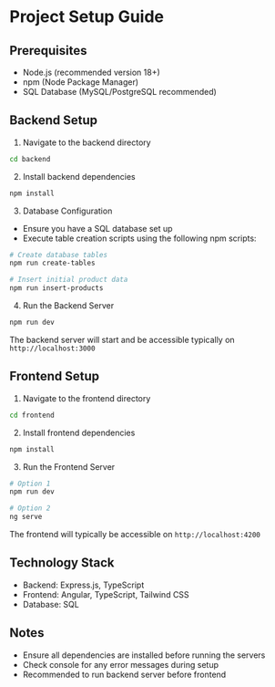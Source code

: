 # Project Setup Guide

## Prerequisites
- Node.js (recommended version 18+)
- npm (Node Package Manager)
- SQL Database (MySQL/PostgreSQL recommended)

## Backend Setup

1. Navigate to the backend directory
```bash
cd backend
```

2. Install backend dependencies
```bash
npm install
```

3. Database Configuration
- Ensure you have a SQL database set up
- Execute table creation scripts using the following npm scripts:
```bash
# Create database tables
npm run create-tables

# Insert initial product data
npm run insert-products
```

4. Run the Backend Server
```bash
npm run dev
```
The backend server will start and be accessible typically on `http://localhost:3000`

## Frontend Setup

1. Navigate to the frontend directory
```bash
cd frontend
```

2. Install frontend dependencies
```bash
npm install
```

3. Run the Frontend Server
```bash
# Option 1
npm run dev

# Option 2
ng serve
```
The frontend will typically be accessible on `http://localhost:4200`

## Technology Stack
- Backend: Express.js, TypeScript
- Frontend: Angular, TypeScript, Tailwind CSS
- Database: SQL

## Notes
- Ensure all dependencies are installed before running the servers
- Check console for any error messages during setup
- Recommended to run backend server before frontend
